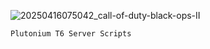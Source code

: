 ![20250416075042_call-of-duty-black-ops-II](https://github.com/user-attachments/assets/2180c627-f02e-463a-a95a-7e2fd04b6b45)

	Plutonium T6 Server Scripts
